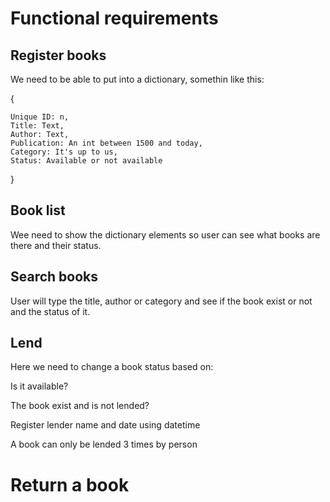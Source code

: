 #  Functional requirements

## Register books

We need to be able to put into a dictionary, somethin like this:

{


    Unique ID: n, 
    Title: Text, 
    Author: Text,
    Publication: An int between 1500 and today,
    Category: It's up to us,
    Status: Available or not available
}

## Book list

Wee need to show the dictionary elements so user can see what books are there and their status.

## Search books

User will type the title, author or category and see if the book exist or not and the status of it.

## Lend 

Here we need to change a book status based on:

Is it available?


The book exist and is not lended?


Register lender name and date using datetime


A book can only be lended 3 times by person

# Return a book



